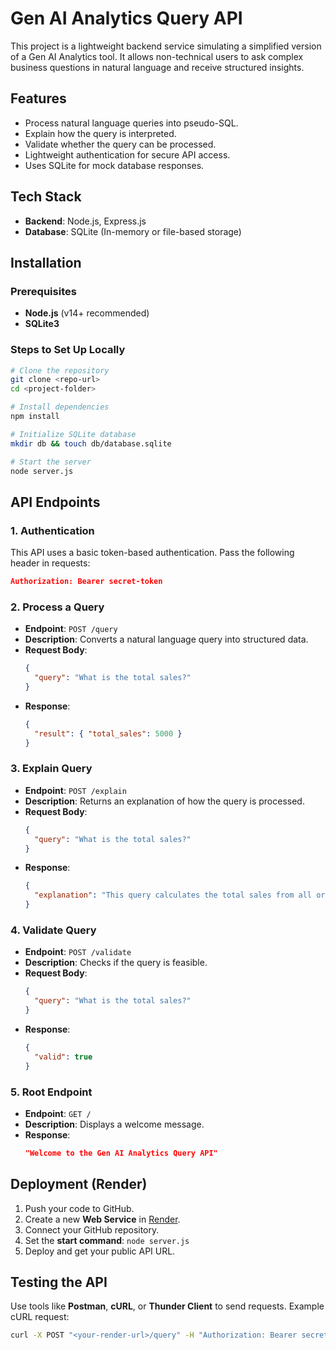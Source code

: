 # Gen AI Analytics Query API

This project is a lightweight backend service simulating a simplified version of a Gen AI Analytics tool. It allows non-technical users to ask complex business questions in natural language and receive structured insights.

## Features
- Process natural language queries into pseudo-SQL.
- Explain how the query is interpreted.
- Validate whether the query can be processed.
- Lightweight authentication for secure API access.
- Uses SQLite for mock database responses.

## Tech Stack
- **Backend**: Node.js, Express.js
- **Database**: SQLite (In-memory or file-based storage)

## Installation

### Prerequisites
- **Node.js** (v14+ recommended)
- **SQLite3**

### Steps to Set Up Locally
```bash
# Clone the repository
git clone <repo-url>
cd <project-folder>

# Install dependencies
npm install

# Initialize SQLite database
mkdir db && touch db/database.sqlite

# Start the server
node server.js
```

## API Endpoints

### 1. **Authentication**
This API uses a basic token-based authentication. Pass the following header in requests:
```json
Authorization: Bearer secret-token
```

### 2. **Process a Query**
- **Endpoint**: `POST /query`
- **Description**: Converts a natural language query into structured data.
- **Request Body**:
  ```json
  {
    "query": "What is the total sales?"
  }
  ```
- **Response**:
  ```json
  {
    "result": { "total_sales": 5000 }
  }
  ```

### 3. **Explain Query**
- **Endpoint**: `POST /explain`
- **Description**: Returns an explanation of how the query is processed.
- **Request Body**:
  ```json
  {
    "query": "What is the total sales?"
  }
  ```
- **Response**:
  ```json
  {
    "explanation": "This query calculates the total sales from all orders."
  }
  ```

### 4. **Validate Query**
- **Endpoint**: `POST /validate`
- **Description**: Checks if the query is feasible.
- **Request Body**:
  ```json
  {
    "query": "What is the total sales?"
  }
  ```
- **Response**:
  ```json
  {
    "valid": true
  }
  ```

### 5. **Root Endpoint**
- **Endpoint**: `GET /`
- **Description**: Displays a welcome message.
- **Response**:
  ```json
  "Welcome to the Gen AI Analytics Query API"
  ```

## Deployment (Render)
1. Push your code to GitHub.
2. Create a new **Web Service** in [Render](https://assignmentg.onrender.com/).
3. Connect your GitHub repository.
4. Set the **start command**: `node server.js`
5. Deploy and get your public API URL.

## Testing the API
Use tools like **Postman**, **cURL**, or **Thunder Client** to send requests. Example cURL request:
```bash
curl -X POST "<your-render-url>/query" -H "Authorization: Bearer secret-token" -H "Content-Type: application/json" -d '{"query": "What is the total sales?"}'
```


